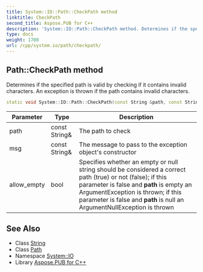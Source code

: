 ```yaml
---
title: System::IO::Path::CheckPath method
linktitle: CheckPath
second_title: Aspose.PUB for C++
description: 'System::IO::Path::CheckPath method. Determines if the specified path is valid by checking if it contains invalid characters. An exception is thrown if the path contains invalid characters in C++.'
type: docs
weight: 1700
url: /cpp/system.io/path/checkpath/
---
```

## Path::CheckPath method


Determines if the specified path is valid by checking if it contains invalid characters. An exception is thrown if the path contains invalid characters.

```cpp
static void System::IO::Path::CheckPath(const String &path, const String &msg=s_msg_path, bool allow_empty=true)
```


| Parameter | Type | Description |
| --- | --- | --- |
| path | const String\& | The path to check |
| msg | const String\& | The message to pass to the exception object's constructor |
| allow_empty | bool | Specifies whether an empty or null string should be considered a correct path (true) or not (false); if this parameter is false and **path** is empty an ArgumentException is thrown; if this parameter is false and **path** is null an ArgumentNullException is thrown |

## See Also

* Class [String](../../../system/string/)
* Class [Path](../)
* Namespace [System::IO](../../)
* Library [Aspose.PUB for C++](../../../)
